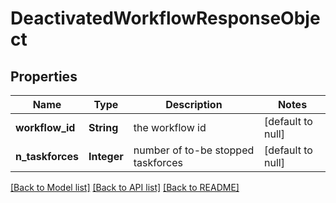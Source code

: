 # DeactivatedWorkflowResponseObject
## Properties

| Name | Type | Description | Notes |
|------------ | ------------- | ------------- | -------------|
| **workflow\_id** | **String** | the workflow id | [default to null] |
| **n\_taskforces** | **Integer** | number of to-be stopped taskforces | [default to null] |

[[Back to Model list]](../README.md#documentation-for-models) [[Back to API list]](../README.md#documentation-for-api-endpoints) [[Back to README]](../README.md)

